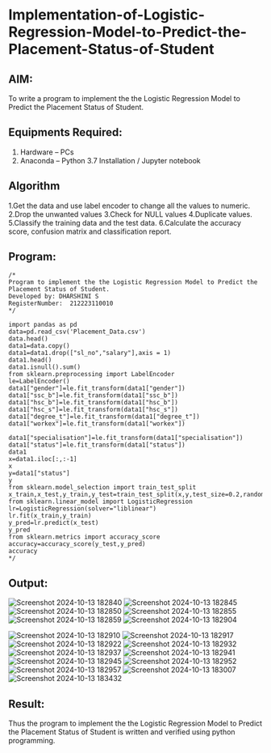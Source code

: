 # Implementation-of-Logistic-Regression-Model-to-Predict-the-Placement-Status-of-Student

## AIM:
To write a program to implement the the Logistic Regression Model to Predict the Placement Status of Student.

## Equipments Required:
1. Hardware – PCs
2. Anaconda – Python 3.7 Installation / Jupyter notebook

## Algorithm
1.Get the data and use label encoder to change all the values to numeric.
2.Drop the unwanted values
3.Check for NULL values
4.Duplicate values.
5.Classify the training data and the test data.
6.Calculate the accuracy score, confusion matrix and classification report.

## Program:
```
/*
Program to implement the the Logistic Regression Model to Predict the Placement Status of Student.
Developed by: DHARSHINI S
RegisterNumber:  212223110010
*/
```
```
import pandas as pd
data=pd.read_csv('Placement_Data.csv')
data.head()
data1=data.copy()
data1=data1.drop(["sl_no","salary"],axis = 1)
data1.head()
data1.isnull().sum()
from sklearn.preprocessing import LabelEncoder
le=LabelEncoder()
data1["gender"]=le.fit_transform(data1["gender"])
data1["ssc_b"]=le.fit_transform(data1["ssc_b"])
data1["hsc_b"]=le.fit_transform(data1["hsc_b"])
data1["hsc_s"]=le.fit_transform(data1["hsc_s"])
data1["degree_t"]=le.fit_transform(data1["degree_t"])
data1["workex"]=le.fit_transform(data1["workex"])

data1["specialisation"]=le.fit_transform(data1["specialisation"])
data1["status"]=le.fit_transform(data1["status"])
data1
x=data1.iloc[:,:-1]
x
y=data1["status"]
y
from sklearn.model_selection import train_test_split
x_train,x_test,y_train,y_test=train_test_split(x,y,test_size=0.2,random_state=0)
from sklearn.linear_model import LogisticRegression
lr=LogisticRegression(solver="liblinear")
lr.fit(x_train,y_train)
y_pred=lr.predict(x_test)
y_pred
from sklearn.metrics import accuracy_score
accuracy=accuracy_score(y_test,y_pred)
accuracy
*/

```

## Output:


![Screenshot 2024-10-13 182840](https://github.com/user-attachments/assets/a851c61a-53d0-401a-a1e4-c816830f1815)
![Screenshot 2024-10-13 182845](https://github.com/user-attachments/assets/3ed83a85-5d6b-4a17-a2b6-2a5431a029a3)
![Screenshot 2024-10-13 182850](https://github.com/user-attachments/assets/79d43654-0a83-4bd6-bf7e-7db48ffefb95)
![Screenshot 2024-10-13 182855](https://github.com/user-attachments/assets/4839946e-1456-423d-9a04-fbfda2a09687)
![Screenshot 2024-10-13 182859](https://github.com/user-attachments/assets/eea68273-af8d-4a05-847d-80fe324d10b4)
![Screenshot 2024-10-13 182904](https://github.com/user-attachments/assets/b2cb7669-7496-4914-bd5b-e17d73a16ab0)

![Screenshot 2024-10-13 182910](https://github.com/user-attachments/assets/42bae658-366b-49a4-93dd-aeb01cbce9fd)
![Screenshot 2024-10-13 182917](https://github.com/user-attachments/assets/78bd0484-829c-4e45-a25d-bdf75e3c732e)
![Screenshot 2024-10-13 182922](https://github.com/user-attachments/assets/2fe557ae-0109-40fb-ace5-6bfd9e0767c2)
![Screenshot 2024-10-13 182932](https://github.com/user-attachments/assets/f49dfc7f-a0ec-461c-927c-82f4f7b7d6ae)
![Screenshot 2024-10-13 182937](https://github.com/user-attachments/assets/a11c5ff6-4b84-4cc6-a64f-15cbf87c5f11)
![Screenshot 2024-10-13 182941](https://github.com/user-attachments/assets/e347de17-adaf-4e30-8ddc-388e27fc2e64)
![Screenshot 2024-10-13 182945](https://github.com/user-attachments/assets/915b09d0-67c9-4519-8d8d-a6199fd9acfd)
![Screenshot 2024-10-13 182952](https://github.com/user-attachments/assets/393298b6-5ca0-4ee3-9d66-50f554ccc43e)
![Screenshot 2024-10-13 182957](https://github.com/user-attachments/assets/44c38698-3c75-4b87-900d-8967d49e885a)
![Screenshot 2024-10-13 183007](https://github.com/user-attachments/assets/d22e1cea-fdcb-4267-bd66-1a989cb6c6cd)
![Screenshot 2024-10-13 183432](https://github.com/user-attachments/assets/02eff71a-ec75-49f6-a607-b2048d28bbcf)

## Result:
Thus the program to implement the the Logistic Regression Model to Predict the Placement Status of Student is written and verified using python programming.
